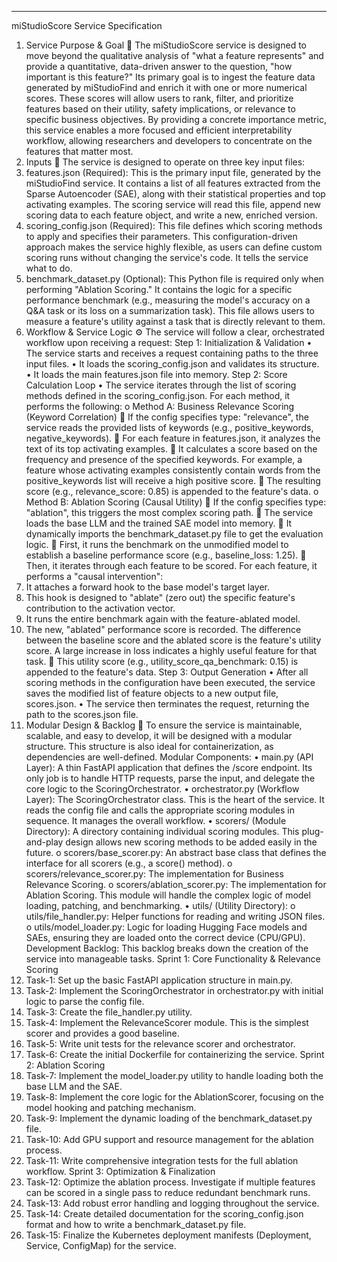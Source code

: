 ________________________________________
miStudioScore Service Specification
1. Service Purpose & Goal 🎯
The miStudioScore service is designed to move beyond the qualitative analysis of "what a feature represents" and provide a quantitative, data-driven answer to the question, "how important is this feature?"
Its primary goal is to ingest the feature data generated by miStudioFind and enrich it with one or more numerical scores. These scores will allow users to rank, filter, and prioritize features based on their utility, safety implications, or relevance to specific business objectives. By providing a concrete importance metric, this service enables a more focused and efficient interpretability workflow, allowing researchers and developers to concentrate on the features that matter most.
2. Inputs 📁
The service is designed to operate on three key input files:
1.	features.json (Required): This is the primary input file, generated by the miStudioFind service. It contains a list of all features extracted from the Sparse Autoencoder (SAE), along with their statistical properties and top activating examples. The scoring service will read this file, append new scoring data to each feature object, and write a new, enriched version.
2.	scoring_config.json (Required): This file defines which scoring methods to apply and specifies their parameters. This configuration-driven approach makes the service highly flexible, as users can define custom scoring runs without changing the service's code. It tells the service what to do.
3.	benchmark_dataset.py (Optional): This Python file is required only when performing "Ablation Scoring." It contains the logic for a specific performance benchmark (e.g., measuring the model's accuracy on a Q&A task or its loss on a summarization task). This file allows users to measure a feature's utility against a task that is directly relevant to them.
3. Workflow & Service Logic ⚙️
The service will follow a clear, orchestrated workflow upon receiving a request:
Step 1: Initialization & Validation
•	The service starts and receives a request containing paths to the three input files.
•	It loads the scoring_config.json and validates its structure.
•	It loads the main features.json file into memory.
Step 2: Score Calculation Loop
•	The service iterates through the list of scoring methods defined in the scoring_config.json. For each method, it performs the following:
o	Method A: Business Relevance Scoring (Keyword Correlation)
	If the config specifies type: "relevance", the service reads the provided lists of keywords (e.g., positive_keywords, negative_keywords).
	For each feature in features.json, it analyzes the text of its top activating examples.
	It calculates a score based on the frequency and presence of the specified keywords. For example, a feature whose activating examples consistently contain words from the positive_keywords list will receive a high positive score.
	The resulting score (e.g., relevance_score: 0.85) is appended to the feature's data.
o	Method B: Ablation Scoring (Causal Utility)
	If the config specifies type: "ablation", this triggers the most complex scoring path.
	The service loads the base LLM and the trained SAE model into memory.
	It dynamically imports the benchmark_dataset.py file to get the evaluation logic.
	First, it runs the benchmark on the unmodified model to establish a baseline performance score (e.g., baseline_loss: 1.25).
	Then, it iterates through each feature to be scored. For each feature, it performs a "causal intervention":
1.	It attaches a forward hook to the base model's target layer.
2.	This hook is designed to "ablate" (zero out) the specific feature's contribution to the activation vector.
3.	It runs the entire benchmark again with the feature-ablated model.
4.	The new, "ablated" performance score is recorded. The difference between the baseline score and the ablated score is the feature's utility score. A large increase in loss indicates a highly useful feature for that task.
	This utility score (e.g., utility_score_qa_benchmark: 0.15) is appended to the feature's data.
Step 3: Output Generation
•	After all scoring methods in the configuration have been executed, the service saves the modified list of feature objects to a new output file, scores.json.
•	The service then terminates the request, returning the path to the scores.json file.
4. Modular Design & Backlog 🧱
To ensure the service is maintainable, scalable, and easy to develop, it will be designed with a modular structure. This structure is also ideal for containerization, as dependencies are well-defined.
Modular Components:
•	main.py (API Layer): A thin FastAPI application that defines the /score endpoint. Its only job is to handle HTTP requests, parse the input, and delegate the core logic to the ScoringOrchestrator.
•	orchestrator.py (Workflow Layer): The ScoringOrchestrator class. This is the heart of the service. It reads the config file and calls the appropriate scoring modules in sequence. It manages the overall workflow.
•	scorers/ (Module Directory): A directory containing individual scoring modules. This plug-and-play design allows new scoring methods to be added easily in the future.
o	scorers/base_scorer.py: An abstract base class that defines the interface for all scorers (e.g., a score() method).
o	scorers/relevance_scorer.py: The implementation for Business Relevance Scoring.
o	scorers/ablation_scorer.py: The implementation for Ablation Scoring. This module will handle the complex logic of model loading, patching, and benchmarking.
•	utils/ (Utility Directory):
o	utils/file_handler.py: Helper functions for reading and writing JSON files.
o	utils/model_loader.py: Logic for loading Hugging Face models and SAEs, ensuring they are loaded onto the correct device (CPU/GPU).
Development Backlog:
This backlog breaks down the creation of the service into manageable tasks.
Sprint 1: Core Functionality & Relevance Scoring
1.	Task-1: Set up the basic FastAPI application structure in main.py.
2.	Task-2: Implement the ScoringOrchestrator in orchestrator.py with initial logic to parse the config file.
3.	Task-3: Create the file_handler.py utility.
4.	Task-4: Implement the RelevanceScorer module. This is the simplest scorer and provides a good baseline.
5.	Task-5: Write unit tests for the relevance scorer and orchestrator.
6.	Task-6: Create the initial Dockerfile for containerizing the service.
Sprint 2: Ablation Scoring
1.	Task-7: Implement the model_loader.py utility to handle loading both the base LLM and the SAE.
2.	Task-8: Implement the core logic for the AblationScorer, focusing on the model hooking and patching mechanism.
3.	Task-9: Implement the dynamic loading of the benchmark_dataset.py file.
4.	Task-10: Add GPU support and resource management for the ablation process.
5.	Task-11: Write comprehensive integration tests for the full ablation workflow.
Sprint 3: Optimization & Finalization
1.	Task-12: Optimize the ablation process. Investigate if multiple features can be scored in a single pass to reduce redundant benchmark runs.
2.	Task-13: Add robust error handling and logging throughout the service.
3.	Task-14: Create detailed documentation for the scoring_config.json format and how to write a benchmark_dataset.py file.
4.	Task-15: Finalize the Kubernetes deployment manifests (Deployment, Service, ConfigMap) for the service.

